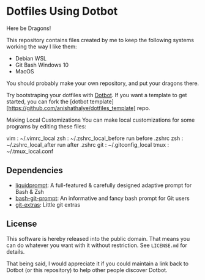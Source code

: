 # Dotfiles Using Dotbot

Here be Dragons!

This repository contains files created by me to keep the following systems working the way I like them:

- Debian WSL
- Git Bash Windows 10
- MacOS

You should probably make your own repository, and put your dragons there.

Try bootstraping your dotfiles with [Dotbot](https://github.com/anishathalye/dotbot). If you want a template to get started, you can fork the [dotbot template][https://github.com/anishathalye/dotfiles_template] repo.

Making Local Customizations
You can make local customizations for some programs by editing these files:

vim : ~/.vimrc_local
zsh : ~/.zshrc_local_before run before .zshrc
zsh : ~/.zshrc_local_after run after .zshrc
git : ~/.gitconfig_local
tmux : ~/.tmux_local.conf

## Dependencies

- [liquidprompt](https://github.com/nojhan/liquidprompt): A full-featured & carefully designed adaptive prompt for Bash & Zsh
- [bash-git-prompt](https://github.com/magicmonty/bash-git-prompt): An informative and fancy bash prompt for Git users
- [git-extras](https://github.com/tj/git-extras): Little git extras

## License

This software is hereby released into the public domain. That means you can do
whatever you want with it without restriction. See `LICENSE.md` for details.

That being said, I would appreciate it if you could maintain a link back to
Dotbot (or this repository) to help other people discover Dotbot.

